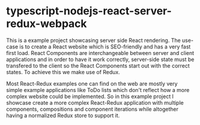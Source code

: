 # typescript-nodejs-react-server-redux-webpack
This is a example project showcasing server side React rendering. The use-case is to create a React website which is SEO-friendly and has a very fast first load.
React Components are interchangeable between server and client applications and in order to have it work correctly, server-side state must be transfered to the client so the React Components start out with the correct states. To achieve this we make use of Redux.

Most React-Redux examples one can find on the web are mostly very simple example applications like ToDo lists which don't reflect how a more complex website could be implemented. So in this example project I showcase create a more complex React-Redux application with multiple components, compositions and component iterations while altogether having a normalized Redux store to support it.
